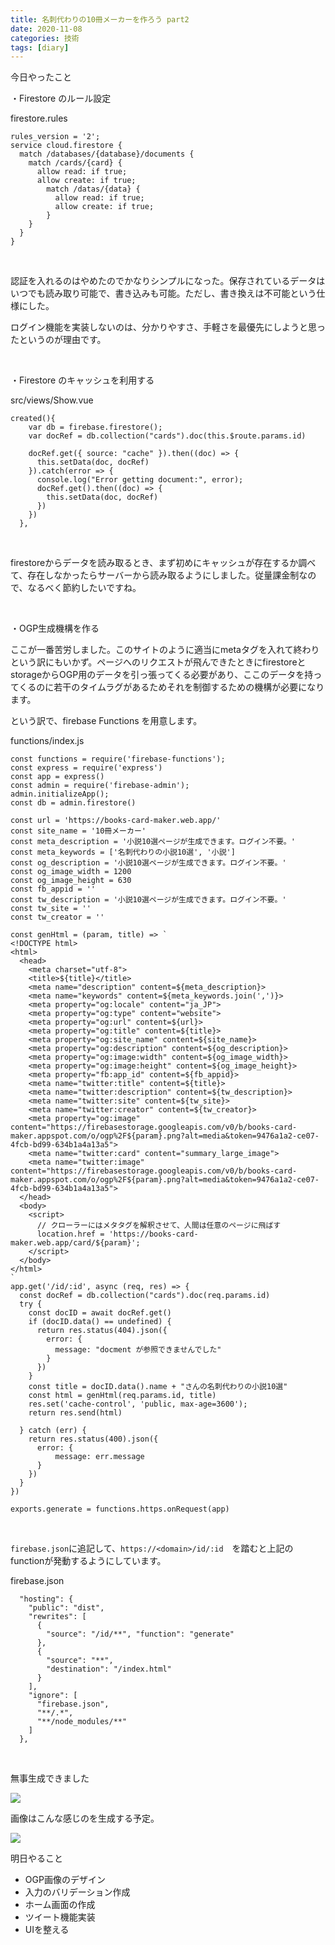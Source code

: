 ```yaml
---
title: 名刺代わりの10冊メーカーを作ろう part2
date: 2020-11-08
categories: 技術
tags: [diary]
---
```


今日やったこと

・Firestore のルール設定

firestore.rules
```[]
rules_version = '2';
service cloud.firestore {
  match /databases/{database}/documents {
    match /cards/{card} {
      allow read: if true;
      allow create: if true;
        match /datas/{data} {
          allow read: if true;
          allow create: if true;
        }
    }
  }
}
```
<br>

認証を入れるのはやめたのでかなりシンプルになった。保存されているデータはいつでも読み取り可能で、書き込みも可能。ただし、書き換えは不可能という仕様にした。

ログイン機能を実装しないのは、分かりやすさ、手軽さを最優先にしようと思ったというのが理由です。

<br>

・Firestore のキャッシュを利用する

src/views/Show.vue
```js[]
created(){
    var db = firebase.firestore();
    var docRef = db.collection("cards").doc(this.$route.params.id)

    docRef.get({ source: "cache" }).then((doc) => {
      this.setData(doc, docRef)
    }).catch(error => {
      console.log("Error getting document:", error);
      docRef.get().then((doc) => {
        this.setData(doc, docRef)
      })
    })
  },
```
<br>

firestoreからデータを読み取るとき、まず初めにキャッシュが存在するか調べて、存在しなかったらサーバーから読み取るようにしました。従量課金制なので、なるべく節約したいですね。


<br>

・OGP生成機構を作る

ここが一番苦労しました。このサイトのように適当にmetaタグを入れて終わりという訳にもいかず。ページへのリクエストが飛んできたときにfirestoreとstorageからOGP用のデータを引っ張ってくる必要があり、ここのデータを持ってくるのに若干のタイムラグがあるためそれを制御するための機構が必要になります。

という訳で、firebase Functions を用意します。

functions/index.js
```js[]
const functions = require('firebase-functions');
const express = require('express')
const app = express()
const admin = require('firebase-admin');
admin.initializeApp();
const db = admin.firestore()

const url = 'https://books-card-maker.web.app/'
const site_name = '10冊メーカー'
const meta_description = '小説10選ページが生成できます。ログイン不要。'
const meta_keywords = ['名刺代わりの小説10選', '小説']
const og_description = '小説10選ページが生成できます。ログイン不要。'
const og_image_width = 1200
const og_image_height = 630
const fb_appid = ''
const tw_description = '小説10選ページが生成できます。ログイン不要。'
const tw_site = ''
const tw_creator = ''

const genHtml = (param, title) => `
<!DOCTYPE html>
<html>
  <head>
    <meta charset="utf-8">
    <title>${title}</title>
    <meta name="description" content=${meta_description}>
    <meta name="keywords" content=${meta_keywords.join(',')}>
    <meta property="og:locale" content="ja_JP">
    <meta property="og:type" content="website">
    <meta property="og:url" content=${url}>
    <meta property="og:title" content=${title}>
    <meta property="og:site_name" content=${site_name}>
    <meta property="og:description" content=${og_description}>
    <meta property="og:image:width" content=${og_image_width}>
    <meta property="og:image:height" content=${og_image_height}>
    <meta property="fb:app_id" content=${fb_appid}>
    <meta name="twitter:title" content=${title}>
    <meta name="twitter:description" content=${tw_description}>
    <meta name="twitter:site" content=${tw_site}>
    <meta name="twitter:creator" content=${tw_creator}>
    <meta property="og:image" content="https://firebasestorage.googleapis.com/v0/b/books-card-maker.appspot.com/o/ogp%2F${param}.png?alt=media&token=9476a1a2-ce07-4fcb-bd99-634b1a4a13a5">
    <meta name="twitter:card" content="summary_large_image">
    <meta name="twitter:image" content="https://firebasestorage.googleapis.com/v0/b/books-card-maker.appspot.com/o/ogp%2F${param}.png?alt=media&token=9476a1a2-ce07-4fcb-bd99-634b1a4a13a5">
  </head>
  <body>
    <script>
      // クローラーにはメタタグを解釈させて、人間は任意のページに飛ばす
      location.href = 'https://books-card-maker.web.app/card/${param}';
    </script>
  </body>
</html>
`
app.get('/id/:id', async (req, res) => {
  const docRef = db.collection("cards").doc(req.params.id)
  try {
    const docID = await docRef.get()
    if (docID.data() == undefined) {
      return res.status(404).json({
        error: {
          message: "docment が参照できませんでした"
        }
      })
    }
    const title = docID.data().name + "さんの名刺代わりの小説10選"
    const html = genHtml(req.params.id, title)
    res.set('cache-control', 'public, max-age=3600');
    return res.send(html)

  } catch (err) {
    return res.status(400).json({
      error: {
          message: err.message
      }
    })
  }
})

exports.generate = functions.https.onRequest(app)
```

<br>

`firebase.json`に追記して、`https://<domain>/id/:id`　を踏むと上記のfunctionが発動するようにしています。

firebase.json
```json[]
  "hosting": {
    "public": "dist",
    "rewrites": [
      {
        "source": "/id/**", "function": "generate"
      },
      {
        "source": "**",
        "destination": "/index.html"
      }
    ],
    "ignore": [
      "firebase.json",
      "**/.*",
      "**/node_modules/**"
    ]
  },
```

<br>

無事生成できました

![](https://firebasestorage.googleapis.com/v0/b/hukurouo.appspot.com/o/image%2Frapture_20201108011820.png?alt=media&token=88cb907e-d8df-4bb7-abce-96e1928ad879)

画像はこんな感じのを生成する予定。

![](https://firebasestorage.googleapis.com/v0/b/hukurouo.appspot.com/o/image%2F%E7%84%A1%E9%A1%8C.png?alt=media&token=0d9c9645-fa31-44e5-9f34-444c7a700215)

明日やること

- OGP画像のデザイン
- 入力のバリデーション作成
- ホーム画面の作成
- ツイート機能実装
- UIを整える